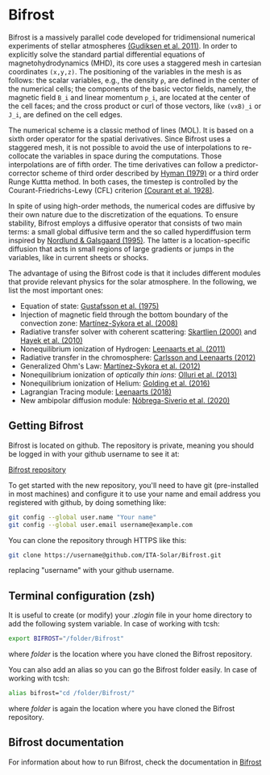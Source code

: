 # Bifrost

Bifrost is a massively parallel code developed for tridimensional numerical experiments of stellar atmospheres [(Gudiksen et al. 2011)](http://adsabs.harvard.edu/abs/2011A%26A...531A.154G). In order to explicitly solve the standard partial differential equations of magnetohydrodynamics (MHD), its core uses a staggered mesh in cartesian coordinates `(x,y,z)`. The positioning of the variables in the mesh is as follows: the scalar variables, e.g., the density `ρ`, are defined in the center of the numerical cells; the components of the basic vector fields, namely, the magnetic field `B_i` and linear momentum `p_i`,  are located at the center of the cell faces;  and the cross product or curl of those vectors, like `(vxB)_i` or `J_i`, are defined on the cell edges.

The numerical scheme is a classic method of lines (MOL). It is based on a sixth order operator for the spatial derivatives. Since Bifrost uses a staggered mesh, it is not possible to avoid the use of interpolations to re-collocate the variables in space during the computations. Those interpolations are of fifth order. The time derivatives can follow a predictor-corrector scheme of third order described by [Hyman (1979)](https://ui.adsabs.harvard.edu/abs/1979acmp.proc..313H/abstract) or a third order Runge Kuttta method. In both cases, the timestep is controlled by the Courant-Friedrichs-Lewy (CFL) criterion [(Courant et al. 1928)](http://adsabs.harvard.edu/abs/1928MatAn.100...32C).

In spite of using high-order methods, the numerical codes are diffusive by their own nature due to the discretization of the equations. To ensure stability, Bifrost employs a diffusive operator that consists of two main terms: a small global diffusive term and the so called hyperdiffusion term inspired by [Nordlund & Galsgaard (1995)](http://sirrah.troja.mff.cuni.cz/~toast/archiv/nordlund-95.ps). The latter is a location-specific diffusion that acts in small regions of large gradients or jumps in the variables, like in current sheets or shocks.

The advantage of using the Bifrost code is that it includes different modules that provide relevant physics for the solar atmosphere. In the following, we list the most important ones:

- Equation of state: [Gustafsson et al. (1975)](http://adsabs.harvard.edu/abs/1975A%26A....42..407G)
- Injection of magnetic field through the bottom boundary of the convection zone: [Martínez-Sykora et al. (2008)](http://adsabs.harvard.edu/abs/2008ApJ...679..871M)
- Radiative transfer solver with coherent scattering: [Skartlien (2000)](http://adsabs.harvard.edu/abs/2000ApJ...536..465S) and [Hayek et al. (2010)](http://adsabs.harvard.edu/abs/2010A%26A...517A..49H)
- Nonequilibrium ionization of Hydrogen: [Leenaarts et al. (2011)](http://adsabs.harvard.edu/abs/2011A%26A...530A.124L)
- Radiative transfer in the chromosphere: [Carlsson and Leenaarts (2012)](http://adsabs.harvard.edu/abs/2012A%26A...539A..39C)
- Generalized Ohm's Law: [Martínez-Sykora et al. (2012)](http://adsabs.harvard.edu/abs/2012ApJ...753..161M)
- Nonequilibrium ionization of _optically thin ions_: [Olluri et al. (2013)](http://adsabs.harvard.edu/abs/2013AJ....145...72O)
- Nonequilibrium ionization of Helium: [Golding et al. (2016)](http://adsabs.harvard.edu/abs/2016ApJ...817..125G)
- Lagrangian Tracing module: [Leenaarts (2018)](http://adsabs.harvard.edu/abs/2018A%26A...616A.136L)
- New ambipolar diffusion module: [Nóbrega-Siverio et al. (2020)](https://ui.adsabs.harvard.edu/abs/2020A%26A...638A..79N/abstract)



## Getting Bifrost

Bifrost is located on github. The repository is private, meaning you
should be logged in with your github username to see it at:

[Bifrost repository](https://github.com/ITA-Solar/Bifrost)

To get started with the new repository, you'll need to have git
(pre-installed in most machines) and configure it to use your name and
email address you registered with github, by doing something like:

``` bash
git config --global user.name "Your name"  
git config --global user.email username@example.com
```

You can clone the repository through HTTPS like this:

```bash
git clone https://username@github.com/ITA-Solar/Bifrost.git
```

replacing "username" with your github username.

## Terminal configuration (zsh)

It is useful to create (or modify) your _.zlogin_ file in your home directory to add the following system variable.
In case of working with tcsh:

```bash
export BIFROST="/folder/Bifrost"
```
where _folder_ is the location where you have cloned the Bifrost repository.

You can also add an alias so you can go the Bifrost folder easily.
In case	of working with	tcsh:

``` bash 
alias bifrost="cd /folder/Bifrost/"
```
where _folder_ is again the location where you have cloned the Bifrost repository.


## Bifrost documentation

For information about how to run Bifrost, check the documentation in [Bifrost](https://github.com/ITA-Solar/Bifrost)
